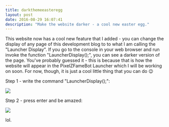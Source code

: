 ```yaml
---
title: darkthemeeasteregg
layout: post
date: 2016-08-29 16:07:41
description: "Make the website darker - a cool new easter egg."
---
```


This website now has a cool new feature that I added - you can change the display of any page of this development blog to to what I am calling the "Launcher Display". If you go to the console in your web browser and run invoke the function "LauncherDisplay();", you can see a darker version of the page. You've probably guessed it - this is because that is how the website will appear in the PixelZFameBot Launcher which I will be working on soon. For now, though, it is just a cool little thing that you can do :wink:

Step 1 - write the command "LauncherDisplay();":
<div class="jimg"><img src="{{ site.url }}/public/poststuff/launcherdisplay/1.PNG"></div>

Step 2 - press enter and be amazed:
<div class="jimg"><img src="{{ site.url }}/public/poststuff/launcherdisplay/2.PNG"></div>

lol.